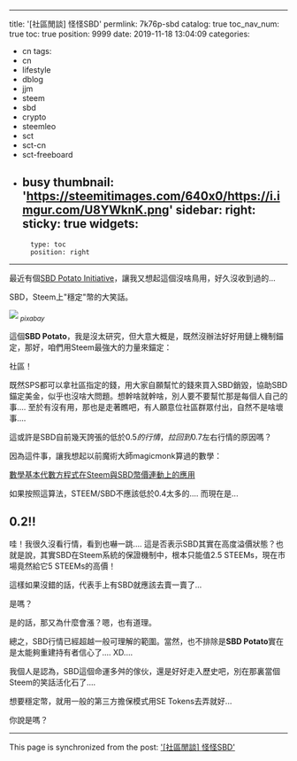 
---
title: '[社區閒談] 怪怪SBD'
permlink: 7k76p-sbd
catalog: true
toc_nav_num: true
toc: true
position: 9999
date: 2019-11-18 13:04:09
categories:
- cn
tags:
- cn
- lifestyle
- dblog
- jjm
- steem
- sbd
- crypto
- steemleo
- sct
- sct-cn
- sct-freeboard
- busy
thumbnail: 'https://steemitimages.com/640x0/https://i.imgur.com/U8YWknK.png'
sidebar:
    right:
        sticky: true
widgets:
    -
        type: toc
        position: right
---


最近有個[SBD Potato Initiative](https://steemit.com/steem/@sbdpotato/sbd-potato-peg-repair-community-initiative)，讓我又想起這個沒啥鳥用，好久沒收到過的...

SBD，Steem上"穩定"幣的大笑話。

![](https://steemitimages.com/640x0/https://i.imgur.com/U8YWknK.png)
<sub>*pixabay*</sub>

這個**SBD Potato**，我是沒太研究，但大意大概是，既然沒辦法好好用鏈上機制錨定，那好，咱們用Steem最強大的力量來錨定：

社區！

既然SPS都可以拿社區指定的錢，用大家自願幫忙的錢來買入SBD銷毀，協助SBD錨定美金，似乎也沒啥大問題。想幹啥就幹啥，別人要不要幫忙那是每個人自己的事.... 至於有沒有用，那也是走著瞧吧，有人願意位社區群眾付出，自然不是啥壞事....

這或許是SBD自前幾天誇張的低於$0.5的行情，拉回到$0.7左右行情的原因嗎？

因為這件事，讓我想起以前魔術大師magicmonk算過的數學：

[數學基本代數方程式在Steem與SBD幣價連動上的應用](https://steemit.com/cn-stem/@magicmonk/steem-sbd)

如果按照這算法，STEEM/SBD不應該低於0.4太多的.... 而現在是...

<h2>0.2!!</h2>

哇！我很久沒看行情，看到也嚇一跳.... 這是否表示SBD其實在高度溢價狀態？也就是說，其實SBD在Steem系統的保證機制中，根本只能值2.5 STEEMs，現在市場竟然給它5 STEEMs的高價！

這樣如果沒錯的話，代表手上有SBD就應該去賣一賣了...

是嗎？

是的話，那又為什麼會漲？嗯，也有道理。

總之，SBD行情已經超越一般可理解的範圍。當然，也不排除是**SBD Potato**實在是太能夠重建持有者信心了.... XD....

我個人是認為，SBD這個命運多舛的傢伙，還是好好走入歷史吧，別在那裏當個Steem的笑話活化石了....

想要穩定幣，就用一般的第三方擔保模式用SE Tokens去弄就好...

你說是嗎？

- - -

This page is synchronized from the post: ['[社區閒談] 怪怪SBD'](https://steemit.com/@deanliu/7k76p-sbd)
